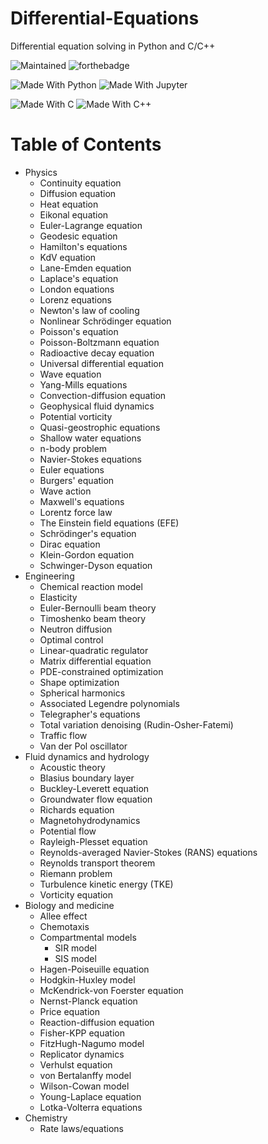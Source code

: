 # Differential-Equations
Differential equation solving in Python and C/C++

![Maintained](https://img.shields.io/badge/Maintained%3F-Slowly-1f425f.svg?style=for-the-badge&logo=appveyor)
![forthebadge](https://img.shields.io/badge/Work_in_Progress-purple.svg?style=for-the-badge&logo=appveyor)


![Made With Python](https://img.shields.io/badge/MADE_WITH-PYTHON-3776AB.svg?labelColor=ffd140&logo=python&style=for-the-badge)
![Made With Jupyter](https://img.shields.io/badge/MADE_WITH-JUPYTER-F37626.svg?labelColor=4e4e4e&logo=jupyter&style=for-the-badge)


![Made With C](https://img.shields.io/badge/MADE_WITH-C-A8B9CC.svg?logo=c&style=for-the-badge)
![Made With C++](https://img.shields.io/badge/MADE_WITH-C++-00599C.svg?labelColor=659ad2&logo=c%2b%2b&style=for-the-badge)

# Table of Contents
- Physics
    - Continuity equation
    - Diffusion equation
    - Heat equation
    - Eikonal equation
    - Euler-Lagrange equation
    - Geodesic equation
    - Hamilton's equations
    - KdV equation
    - Lane-Emden equation
    - Laplace's equation
    - London equations
    - Lorenz equations
    - Newton's law of cooling
    - Nonlinear Schrödinger equation
    - Poisson's equation
    - Poisson-Boltzmann equation
    - Radioactive decay equation
    - Universal differential equation
    - Wave equation
    - Yang-Mills equations
    - Convection-diffusion equation
    - Geophysical fluid dynamics
    - Potential vorticity
    - Quasi-geostrophic equations
    - Shallow water equations
    - n-body problem
    - Navier-Stokes equations
    - Euler equations
    - Burgers' equation
    - Wave action
    - Maxwell's equations
    - Lorentz force law
    - The Einstein field equations (EFE)
    - Schrödinger's equation
    - Dirac equation
    - Klein-Gordon equation
    - Schwinger-Dyson equation
- Engineering
    - Chemical reaction model
    - Elasticity
    - Euler-Bernoulli beam theory
    - Timoshenko beam theory
    - Neutron diffusion
    - Optimal control
    - Linear-quadratic regulator
    - Matrix differential equation
    - PDE-constrained optimization
    - Shape optimization
    - Spherical harmonics
    - Associated Legendre polynomials
    - Telegrapher's equations
    - Total variation denoising (Rudin-Osher-Fatemi)
    - Traffic flow
    - Van der Pol oscillator
- Fluid dynamics and hydrology
    - Acoustic theory
    - Blasius boundary layer
    - Buckley-Leverett equation
    - Groundwater flow equation
    - Richards equation
    - Magnetohydrodynamics
    - Potential flow
    - Rayleigh-Plesset equation
    - Reynolds-averaged Navier-Stokes (RANS) equations
    - Reynolds transport theorem
    - Riemann problem
    - Turbulence kinetic energy (TKE)
    - Vorticity equation
- Biology and medicine
    - Allee effect
    - Chemotaxis
    - Compartmental models
        - SIR model
        - SIS model
    - Hagen-Poiseuille equation
    - Hodgkin-Huxley model
    - McKendrick-von Foerster equation
    - Nernst-Planck equation
    - Price equation
    - Reaction-diffusion equation
    - Fisher-KPP equation
    - FitzHugh-Nagumo model
    - Replicator dynamics
    - Verhulst equation
    - von Bertalanffy model
    - Wilson-Cowan model
    - Young-Laplace equation
    - Lotka-Volterra equations
- Chemistry
    - Rate laws/equations